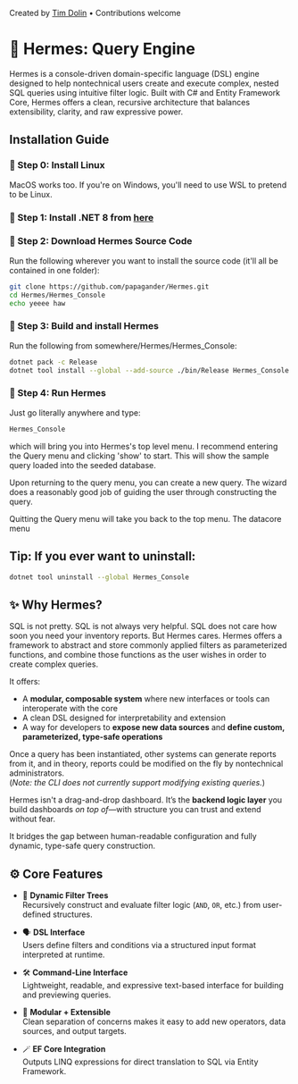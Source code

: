 Created by [Tim Dolin](https://github.com/papagander) • Contributions welcome

# 🪽 Hermes: Query Engine

Hermes is a console-driven domain-specific language (DSL) engine designed to help nontechnical users create and execute complex, nested SQL queries using intuitive filter logic. Built with C# and Entity Framework Core, Hermes offers a clean, recursive architecture that balances extensibility, clarity, and raw expressive power.

## Installation Guide

### 🔹 Step 0: Install Linux  

MacOS works too. If you're on Windows, you'll need to use WSL to pretend to be Linux.

### 🔹 Step 1: Install .NET 8 from [here](https://dotnet.microsoft.com/en-us/download/dotnet/8.0)  

### 🔹 Step 2: Download Hermes Source Code  
  
Run the following wherever you want to install the source code (it'll all be contained in one folder):  

```bash
git clone https://github.com/papagander/Hermes.git
cd Hermes/Hermes_Console
echo yeeee haw
```  

### 🔹 Step 3: Build and install Hermes  

Run the following from somewhere/Hermes/Hermes_Console:

```bash
dotnet pack -c Release
dotnet tool install --global --add-source ./bin/Release Hermes_Console
```

### 🔹 Step 4: Run Hermes   

Just go literally anywhere and type:  
```bash
Hermes_Console
```

which will bring you into Hermes's top level menu. I recommend entering the Query menu and clicking 'show' to start. This will show the sample query loaded into the seeded database.  

Upon returning to the query menu, you can create a new query. The wizard does a reasonably good job of guiding the user through constructing the query. 

Quitting the Query menu will take you back to the top menu. The datacore menu 

## Tip: If you ever want to uninstall:  
```bash
dotnet tool uninstall --global Hermes_Console
```


## ✨ Why Hermes?

SQL is not pretty. SQL is not always very helpful. SQL does not care how soon you need your inventory reports. But Hermes cares. Hermes offers a framework to abstract and store commonly applied filters as parameterized functions, and combine those functions as the user wishes in order to create complex queries.

It offers:
- A **modular, composable system** where new interfaces or tools can interoperate with the core
- A clean DSL designed for interpretability and extension
- A way for developers to **expose new data sources** and **define custom, parameterized, type-safe operations**

Once a query has been instantiated, other systems can generate reports from it, and in theory, reports could be modified on the fly by nontechnical administrators.  
(*Note: the CLI does not currently support modifying existing queries.*)

Hermes isn't a drag-and-drop dashboard. It’s the **backend logic layer** you build dashboards *on top of*—with structure you can trust and extend without fear.

It bridges the gap between human-readable configuration and fully dynamic, type-safe query construction.

## ⚙️ Core Features

- 🧾 **Dynamic Filter Trees**  
  Recursively construct and evaluate filter logic (`AND`, `OR`, etc.) from user-defined structures.

- 🗣️ **DSL Interface**  
  Users define filters and conditions via a structured input format interpreted at runtime.

- 🛠️ **Command-Line Interface**  
  Lightweight, readable, and expressive text-based interface for building and previewing queries.

- 🧩 **Modular + Extensible**  
  Clean separation of concerns makes it easy to add new operators, data sources, and output targets.

- 🪄 **EF Core Integration**  
  Outputs LINQ expressions for direct translation to SQL via Entity Framework.
